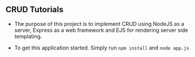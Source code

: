 ## CRUD Tutorials

- The purpose of this project is to implement CRUD using NodeJS as a server, Express as a web framework and EJS for rendering server side templating.

- To get this application started. Simply run `npm install` and `node app.js`

